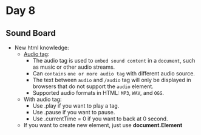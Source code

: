 # Day 8
## Sound Board

- New html knowledge:
    - [Audio tag](https://www.w3schools.com/tags/tag_audio.asp):
        - The audio tag is used to `embed sound content` in a `document`, such as music or other audio streams.
        - Can `contains` `one or more audio tag` with different audio source.
        - The text between `audio` and `/audio` tag will only be displayed in browsers that do not support the `audio` element.
        - Supported audio formats in HTML: `MP3`, `WAV`, and `OGG`.
    - With audio tag:
        - Use .play if you want to play a tag.
        - Use .pause if you want to pause.
        - Use .currentTime = 0 if you want to back at 0 second.
    - If you want to create new element, just use **document.Element**